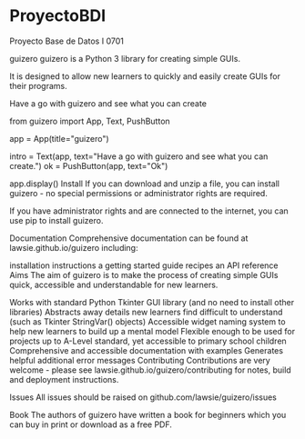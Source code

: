 # ProyectoBDI
Proyecto Base de Datos I 0701

guizero
guizero is a Python 3 library for creating simple GUIs.

It is designed to allow new learners to quickly and easily create GUIs for their programs.

Have a go with guizero and see what you can create

from guizero import App, Text, PushButton

app = App(title="guizero")

intro = Text(app, text="Have a go with guizero and see what you can create.")
ok = PushButton(app, text="Ok")

app.display()
Install
If you can download and unzip a file, you can install guizero - no special permissions or administrator rights are required.

If you have administrator rights and are connected to the internet, you can use pip to install guizero.

Documentation
Comprehensive documentation can be found at lawsie.github.io/guizero including:

installation instructions
a getting started guide
recipes
an API reference
Aims
The aim of guizero is to make the process of creating simple GUIs quick, accessible and understandable for new learners.

Works with standard Python Tkinter GUI library (and no need to install other libraries)
Abstracts away details new learners find difficult to understand (such as Tkinter StringVar() objects)
Accessible widget naming system to help new learners to build up a mental model
Flexible enough to be used for projects up to A-Level standard, yet accessible to primary school children
Comprehensive and accessible documentation with examples
Generates helpful additional error messages
Contributing
Contributions are very welcome - please see lawsie.github.io/guizero/contributing for notes, build and deployment instructions.

Issues
All issues should be raised on github.com/lawsie/guizero/issues

Book
The authors of guizero have written a book for beginners which you can buy in print or download as a free PDF.
